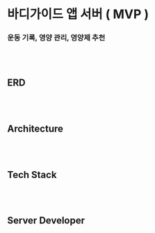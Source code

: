 # 바디가이드 앱 서버 ( MVP )

### 운동 기록, 영양 관리, 영양제 추천 

<br/><br/>

## ERD

<br/><br/>

## Architecture

<br/><br/>

## Tech Stack

<br/><br/>

## Server Developer

<br/><br/>
